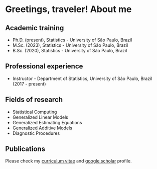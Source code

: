 # Greetings, traveler! About me

## Academic training

- Ph.D. (present), Statistics - University of São Paulo, Brazil
- M.Sc. (2023), Statistics - University of São Paulo, Brazil
- B.Sc. (2020), Statistics - University of São Paulo, Brazil


## Professional experience

- Instructor - Department of Statistics, University of São Paulo, Brazil (2017 - present)


## Fields of research

- Statistical Computing
- Generalized Linear Models
- Generalized Estimating Equations
- Generalized Additive Models
- Diagnostic Procedures


## Publications
Please check my [curriculum vitae](http://lattes.cnpq.br/9017498164523856) and [google scholar](https://scholar.google.com.br/citations?hl=pt-BR&user=PCG_qHIAAAAJ) profile.
